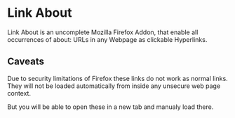 # Link About

Link About is an uncomplete Mozilla Firefox Addon, that enable all 
occurrences of about: URLs in any Webpage as clickable Hyperlinks.

## Caveats

Due to security limitations of Firefox these links do not work as
normal links. They will not be loaded automatically from inside any
unsecure web page context.

But you will be able to open these in a new tab and manualy load there.

